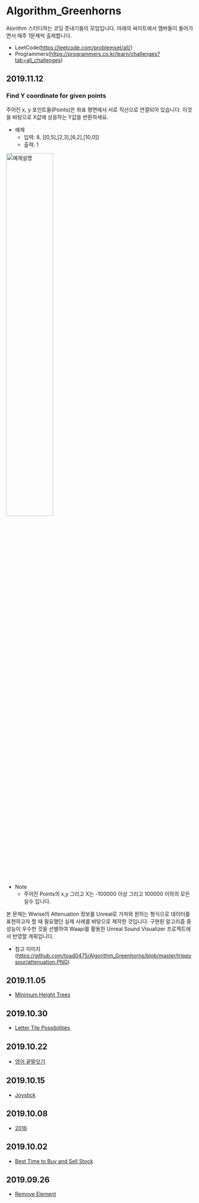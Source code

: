 # Algorithm_Greenhorns
Alorithm 스터디하는 코딩 풋내기들의 모임입니다. 아래의 싸이트에서 맴버들이 돌아가면서 매주 1문제씩 출제합니다.
* LeetCode(https://leetcode.com/problemset/all/)
* Programmers(https://programmers.co.kr/learn/challenges?tab=all_challenges)

## 2019.11.12
### Find Y coordinate for given points
주어진 x, y 포인트들(Points)은 좌표 평면에서 서로 직선으로 연결되어 있습니다. 이것을 바탕으로 X값에 상응하는 Y값을 반환하세요.
* 예제
  * 입력: 8, [[0,5],[2,3],[6,2],[10,0]]
  * 출력: 1

<img src="https://github.com/toad0475/Algorithm_Greenhorns/blob/master/toad0475/20191113_Explanation.png" width="50%" height="50%" title="px(픽셀) 크기 설정" alt="예제설명"></img>

* Note
  * 주어진 Points의 x,y 그리고 X는 -100000 이상 그리고 100000 이하의 모든 실수 입니다.

본 문제는 Wwise의 Attenuation 정보를 Unreal로 가져와 원하는 형식으로 데이터를 표현하고자 할 때 필요했던 실제 사례를 바탕으로 제작한 것입니다.
구현된 알고리즘 중 성능이 우수한 것을 선별하여 Waapi를 활용한 Unreal Sound Visualizer 프로젝트에서 반영할 계획입니다.
* 참고 이미지(https://github.com/toad0475/Algorithm_Greenhorns/blob/master/trippysour/attenuation.PNG)


## 2019.11.05
* [Minimum Height Trees](https://leetcode.com/problems/minimum-height-trees/)

## 2019.10.30
* [Letter Tile Possibilities](https://leetcode.com/problems/letter-tile-possibilities/)

## 2019.10.22
* [영어 끝말잇기](https://programmers.co.kr/learn/courses/30/lessons/12981)

## 2019.10.15
* [Joystick](https://programmers.co.kr/learn/courses/30/lessons/42860)

## 2019.10.08
* [2016](https://programmers.co.kr/learn/courses/30/lessons/12901/)

## 2019.10.02
* [Best Time to Buy and Sell Stock](https://leetcode.com/problems/best-time-to-buy-and-sell-stock/)

## 2019.09.26
* [Remove Element](https://leetcode.com/problems/remove-element/)
